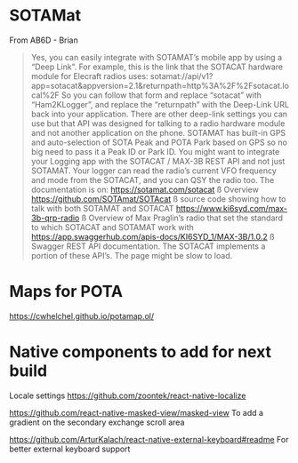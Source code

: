 # SOTAMat

From AB6D - Brian

> Yes, you can easily integrate with SOTAMAT’s mobile app by using a “Deep Link”.  For example, this is the link that the SOTACAT hardware module for Elecraft radios uses:
> sotamat://api/v1?app=sotacat&appversion=2.1&returnpath=http%3A%2F%2Fsotacat.local%2F
> So you can follow that form and replace “sotacat” with “Ham2KLogger”, and replace the “returnpath” with the Deep-Link URL back into your application.
> There are other deep-link settings you can use but that API was designed for talking to a radio hardware module and not another application on the phone.  SOTAMAT has built-in GPS and auto-selection of SOTA Peak and POTA Park based on GPS so no big need to pass it a Peak ID or Park ID.
> You might want to integrate your Logging app with the SOTACAT / MAX-3B REST API and not just SOTAMAT.  Your logger can read the radio’s current VFO frequency and mode from the SOTACAT, and you can QSY the radio too.  The documentation is on:
> https://sotamat.com/sotacat  ß Overview
> https://github.com/SOTAmat/SOTAcat   ß source code showing how to talk with both SOTAMAT and SOTACAT
> https://www.ki6syd.com/max-3b-qrp-radio   ß Overview of Max Praglin’s radio that set the standard to which SOTACAT and SOTAMAT work with
> https://app.swaggerhub.com/apis-docs/KI6SYD_1/MAX-3B/1.0.2  ß Swagger REST API documentation.  The SOTACAT implements a portion of these API’s.  The page might be slow to load.


# Maps for POTA

https://cwhelchel.github.io/potamap.ol/


# Native components to add for next build

Locale settings
https://github.com/zoontek/react-native-localize

https://github.com/react-native-masked-view/masked-view
To add a gradient on the secondary exchange scroll area

https://github.com/ArturKalach/react-native-external-keyboard#readme
For better external keyboard support

